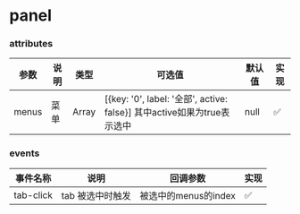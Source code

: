 # panel

### attributes
| 参数      | 说明          | 类型      | 可选值                           | 默认值  | 实现  |
|---------- |-------------- |---------- |--------------------------------  |-------- |-------- |
| menus | 菜单 | Array | [{key: '0', label: '全部', active: false}] 其中active如果为true表示选中 | null  | ✅ |


### events
| 事件名称 | 说明 | 回调参数 | 实现 |
|---------|--------|---------|-------- |
| tab-click | tab 被选中时触发 | 被选中的menus的index | ✅ |
